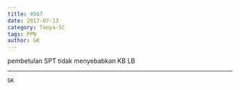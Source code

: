 ```yaml
---
title: 4567
date: 2017-07-13
category: Tanya-SC
tags: PPN
author: GK
---
```


pembetulan SPT tidak menyebabkan KB LB

---



`GK`
